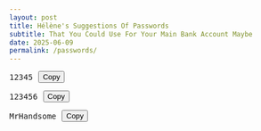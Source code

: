 ```yaml
---
layout: post
title: Hélène's Suggestions Of Passwords
subtitle: That You Could Use For Your Main Bank Account Maybe
date: 2025-06-09
permalink: /passwords/
---
```

<div style="display: flex; align-items: center; gap: 10px; margin-bottom: 1em;">
  <pre id="copy-target-1" style="margin: 0;">12345</pre>
  <button onclick="copyText('copy-target-1')">Copy</button>
</div>

<div style="display: flex; align-items: center; gap: 10px; margin-bottom: 1em;">
  <pre id="copy-target-2" style="margin: 0;">123456</pre>
  <button onclick="copyText('copy-target-2')">Copy</button>
</div>

<div style="display: flex; align-items: center; gap: 10px; margin-bottom: 1em;">
  <pre id="copy-target-3" style="margin: 0;">MrHandsome</pre>
  <button onclick="copyText('copy-target-3')">Copy</button>
</div>

<script>
function copyText(id) {
  var el = document.getElementById(id);
  if (!el) {
    alert("Element not found.");
    return;
  }
  navigator.clipboard.writeText(el.innerText)
    .then(() => alert("Copied!"))
    .catch(err => alert("Copy failed: " + err));
}
</script>

